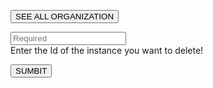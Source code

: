 <!-- TITLE: Remove Organization -->

<button >SEE ALL ORGANIZATION</button>

<p id="p"></p>

<input type="text" id="ID" placeholder="Required"><br>
Enter the Id of the instance you want to delete!

<button id="delete">SUMBIT</button>